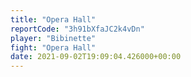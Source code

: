 ```yaml
---
title: "Opera Hall"
reportCode: "3h91bXfaJC2k4vDn"
player: "Bibinette"
fight: "Opera Hall"
date: 2021-09-02T19:09:04.426000+00:00
---
```

